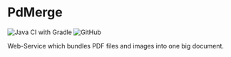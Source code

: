 # PdMerge
![Java CI with Gradle](https://github.com/simkuenzi/pdmerge/workflows/Java%20CI%20with%20Gradle/badge.svg)
![GitHub](https://img.shields.io/github/license/simkuenzi/pdmerge)

Web-Service which bundles PDF files and images into one big document.